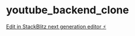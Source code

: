 # youtube_backend_clone

[Edit in StackBlitz next generation editor ⚡️](https://stackblitz.com/~/github.com/ankitbhuria/youtube_backend_clone)